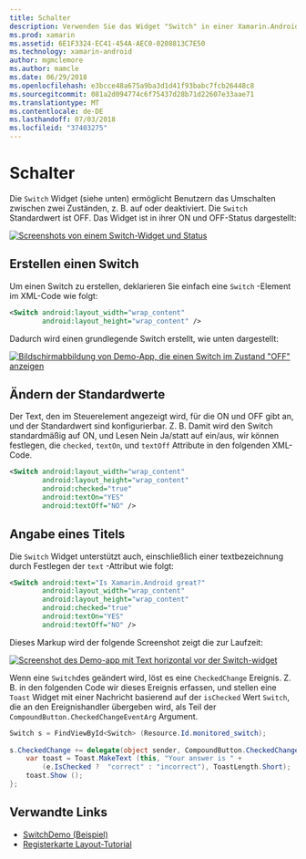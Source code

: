 ```yaml
---
title: Schalter
description: Verwenden Sie das Widget "Switch" in einer Xamarin.Android-Anwendung
ms.prod: xamarin
ms.assetid: 6E1F3324-EC41-454A-AEC0-0208813C7E50
ms.technology: xamarin-android
author: mgmclemore
ms.author: mamcle
ms.date: 06/29/2018
ms.openlocfilehash: e3bcce48a675a9ba3d1d41f93babc7fcb26448c8
ms.sourcegitcommit: 081a2d094774c6f75437d28b71d22607e33aae71
ms.translationtype: MT
ms.contentlocale: de-DE
ms.lasthandoff: 07/03/2018
ms.locfileid: "37403275"
---
```

# <a name="switch"></a>Schalter

Die `Switch` Widget (siehe unten) ermöglicht Benutzern das Umschalten zwischen zwei Zuständen, z. B. auf oder deaktiviert. Die `Switch` Standardwert ist OFF. Das Widget ist in ihrer ON und OFF-Status dargestellt:

[![Screenshots von einem Switch-Widget und Status](switch-images/16-switch-onoff.png)](switch-images/16-switch-onoff.png#lightbox)


## <a name="creating-a-switch"></a>Erstellen einen Switch

Um einen Switch zu erstellen, deklarieren Sie einfach eine `Switch` -Element im XML-Code wie folgt:

```xml
<Switch android:layout_width="wrap_content"
        android:layout_height="wrap_content" />
```

Dadurch wird einen grundlegende Switch erstellt, wie unten dargestellt:

[![Bildschirmabbildung von Demo-App, die einen Switch im Zustand "OFF" anzeigen](switch-images/07-switch.png)](switch-images/07-switch.png#lightbox)


## <a name="changing-default-values"></a>Ändern der Standardwerte

Der Text, den im Steuerelement angezeigt wird, für die ON und OFF gibt an, und der Standardwert sind konfigurierbar. Z. B. Damit wird den Switch standardmäßig auf ON, und Lesen Nein Ja/statt auf ein/aus, wir können festlegen, die `checked`, `textOn`, und `textOff` Attribute in den folgenden XML-Code.

```xml
<Switch android:layout_width="wrap_content"
        android:layout_height="wrap_content"
        android:checked="true"
        android:textOn="YES"
        android:textOff="NO" />
```



## <a name="providing-a-title"></a>Angabe eines Titels

Die `Switch` Widget unterstützt auch, einschließlich einer textbezeichnung durch Festlegen der `text` -Attribut wie folgt:

```xml
<Switch android:text="Is Xamarin.Android great?"
        android:layout_width="wrap_content"
        android:layout_height="wrap_content"
        android:checked="true"
        android:textOn="YES"
        android:textOff="NO" />
```

Dieses Markup wird der folgende Screenshot zeigt die zur Laufzeit:

[![Screenshot des Demo-app mit Text horizontal vor der Switch-widget](switch-images/08-switch.png)](switch-images/08-switch.png#lightbox)

Wenn eine `Switch`des geändert wird, löst es eine `CheckedChange` Ereignis.
Z. B. in den folgenden Code wir dieses Ereignis erfassen, und stellen eine `Toast` Widget mit einer Nachricht basierend auf der `isChecked` Wert `Switch`, die an den Ereignishandler übergeben wird, als Teil der `CompoundButton.CheckedChangeEventArg` Argument.

```csharp
Switch s = FindViewById<Switch> (Resource.Id.monitored_switch);
           
s.CheckedChange += delegate(object sender, CompoundButton.CheckedChangeEventArgs e) {
    var toast = Toast.MakeText (this, "Your answer is " +
        (e.IsChecked ?  "correct" : "incorrect"), ToastLength.Short);
    toast.Show ();
};
```


## <a name="related-links"></a>Verwandte Links

- [SwitchDemo (Beispiel)](https://developer.xamarin.com/samples/monodroid/SwitchDemo/)
- [Registerkarte Layout-Tutorial](~/android/user-interface/layouts/tab-layout/index.md)
